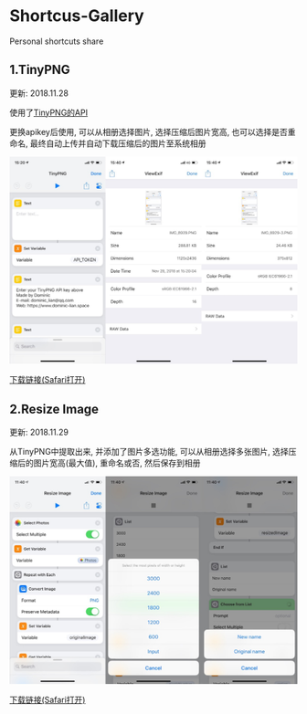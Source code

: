 # Shortcus-Gallery
Personal shortcuts share

## 1.TinyPNG

更新: 2018.11.28

使用了[TinyPNG的API](https://tinypng.com/developers)

更换apikey后使用, 可以从相册选择图片, 选择压缩后图片宽高, 也可以选择是否重命名, 最终自动上传并自动下载压缩后的图片至系统相册

![](https://github.com/dominic-lian/Shortcus-Gallery/blob/master/Image/IMG_8934.JPG)

[下载链接(Safari打开)](https://www.icloud.com/shortcuts/87926d0f88b64335b05e69c7319503aa)



## 2.Resize Image

更新: 2018.11.29

从TinyPNG中提取出来, 并添加了图片多选功能, 可以从相册选择多张图片, 选择压缩后的图片宽高(最大值), 重命名或否, 然后保存到相册

![](https://github.com/dominic-lian/Shortcus-Gallery/blob/master/Image/IMG_8950.JPG)

[下载链接(Safari打开)](https://www.icloud.com/shortcuts/b63e793adef34a08bd0661791b119cb8)